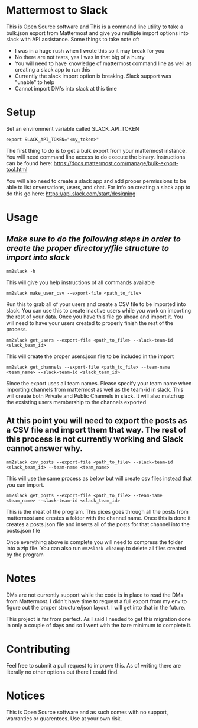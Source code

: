 # Mattermost to Slack

This is Open Source software and
This is a command line utility to take a bulk.json export from Mattermost and give you multiple import options into slack with API assistance. Some things to take note of:

* I was in a huge rush when I wrote this so it may break for you
* No there are not tests, yes I was in that big of a hurry
* You will need to have knowledge of mattermost command line as well as creating a slack app to run this
* Currently the slack import option is breaking. Slack support was "unable" to help
* Cannot import DM's into slack at this time
# Setup

Set an environment variable called SLACK_API_TOKEN

`export SLACK_API_TOKEN="<my_token>"`

The first thing to do is to get a bulk export from your mattermost instance. You will need command line access to do execute the binary. Instructions can be found here:
https://docs.mattermost.com/manage/bulk-export-tool.html

You will also need to create a slack app and add proper permissions to be able to list onversations, users, and chat. For info on creating a slack app to do this go here:
https://api.slack.com/start/designing

# Usage

## *Make sure to do the following steps in order to create the proper directory/file structure to import into slack*

`mm2slack -h`

This will give you help instructions of all commands available

`mm2slack make_user_csv --export-file <path_to_file>`

Run this to grab all of your users and create a CSV file to be imported into slack. You can use this to create inactive users while you work on importing the rest of your data.
Once you have this file go ahead and import it. You will need to have your users created to properly finish the rest of the process.

`mm2slack get_users --export-file <path_to_file> --slack-team-id <slack_team_id>`

This will create the proper users.json file to be included in the import

`mm2slack get_channels --export-file <path_to_file> --team-name <team_name> --slack-team-id <slack_team_id>`

Since the export uses all team names. Please specify your team name when importing channels from mattermost as well as the team-id in slack. This will create both Private and Public Channels in slack. It will also match up the exsisting users membership to the channels exported

## At this point you will need to export the posts as a CSV file and import them that way. The rest of this process is not currently working and Slack cannot answer why.

`mm2slack csv_posts --export-file <path_to_file> --slack-team-id <slack_team_id> --team-name <team_name>`

This will use the same process as below but will create csv files instead that you can import.

`mm2slack get_posts --export-file <path_to_file> --team-name <team_name> --slack-team-id <slack_team_id>`

This is the meat of the program. This pices goes through all the posts from mattermost and creates a folder with the channel name. Once this is done it creates a posts.json file and inserts all of the posts for that channel into the posts.json file

Once everything above is complete you will need to compress the folder into a zip file. You can also run `mm2slack cleanup` to delete all files created by the program

# Notes

DMs are not currently support while the code is in place to read the DMs from Mattermost. I didn't have time to request a full export from my env to figure out the proper structure/json layout. I will get into that in the future.

This project is far from perfect. As I said I needed to get this migration done in only a couple of days and so I went with the bare minimum to complete it.


# Contributing

Feel free to submit a pull request to improve this. As of writing there are literally no other options out there I could find.

# Notices
This is Open Source software and as such comes with no support, warranties or guarentees. Use at your own risk.
